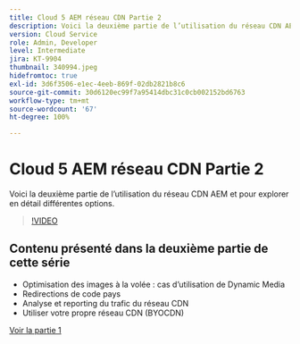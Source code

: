 ```yaml
---
title: Cloud 5 AEM réseau CDN Partie 2
description: Voici la deuxième partie de l’utilisation du réseau CDN AEM et pour explorer en détail différentes options.
version: Cloud Service
role: Admin, Developer
level: Intermediate
jira: KT-9904
thumbnail: 340994.jpeg
hidefromtoc: true
exl-id: 3d6f3506-e1ec-4eeb-869f-02db2821b8c6
source-git-commit: 30d6120ec99f7a95414dbc31c0cb002152bd6763
workflow-type: tm+mt
source-wordcount: '67'
ht-degree: 100%

---
```


# Cloud 5 AEM réseau CDN Partie 2

Voici la deuxième partie de l’utilisation du réseau CDN AEM et pour explorer en détail différentes options.

>[!VIDEO](https://video.tv.adobe.com/v/340994?quality=12&learn=on)

## Contenu présenté dans la deuxième partie de cette série

+ Optimisation des images à la volée : cas d’utilisation de Dynamic Media
+ Redirections de code pays
+ Analyse et reporting du trafic du réseau CDN
+ Utiliser votre propre réseau CDN (BYOCDN)

[Voir la partie 1](cloud5-aem-cdn-part1.md)